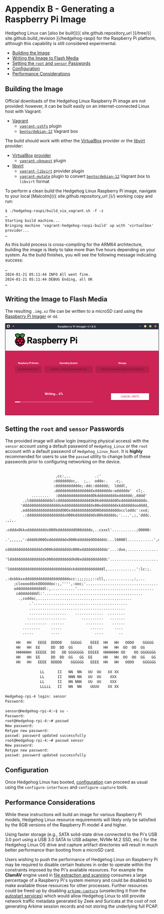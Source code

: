 # <a name="HedgehogRaspiBuild"></a>Appendix B - Generating a Raspberry Pi Image

Hedgehog Linux can [also be built]({{ site.github.repository_url }}/tree/{{ site.github.build_revision }}/hedgehog-raspi) for the Raspberry Pi platform, although this capability is still considered experimental.

* [Building the Image](#HedgehogRaspiBuild)
* [Writing the Image to Flash Media](#HedgehogRaspiBurn)
* [Setting the `root` and `sensor` Passwords](#HedgehogRaspiPassword)
* [Configuration](#HedgehogRaspiConfig)
* [Performance Considerations](#HedgehogRaspiPerformance)

## Building the Image

Official downloads of the Hedgehog Linux Raspberry Pi image are not provided: however, it can be built easily on an internet-connected Linux host with Vagrant:

* [Vagrant](https://www.vagrantup.com/)
    - [`vagrant-sshfs`](https://github.com/dustymabe/vagrant-sshfs) plugin
    - [`bento/debian-12`](https://app.vagrantup.com/bento/boxes/debian-12) Vagrant box

The build should work with either the [VirtualBox](https://www.virtualbox.org/) provider or the [libvirt](https://libvirt.org/) provider:

* [VirtualBox](https://www.virtualbox.org/) [provider](https://www.vagrantup.com/docs/providers/virtualbox)
    - [`vagrant-vbguest`](https://github.com/dotless-de/vagrant-vbguest) plugin
* [libvirt](https://libvirt.org/) 
    - [`vagrant-libvirt`](https://github.com/vagrant-libvirt/vagrant-libvirt) provider plugin
    - [`vagrant-mutate`](https://github.com/sciurus/vagrant-mutate) plugin to convert [`bento/debian-12`](https://app.vagrantup.com/bento/boxes/debian-12) Vagrant box to `libvirt` format

To perform a clean build the Hedgehog Linux Raspberry Pi image, navigate to your local [Malcolm]({{ site.github.repository_url }}/) working copy and run:

```
$ ./hedgehog-raspi/build_via_vagrant.sh -f -z
…
Starting build machine...
Bringing machine 'vagrant-hedgehog-raspi-build' up with 'virtualbox' provider...
…
```

As this build process is cross-compiling for the ARM64 architecture, building the image is likely to take more than five hours depending on your system. As the build finishes, you will see the following message indicating success:

```
…
2024-01-21 05:11:44 INFO All went fine.
2024-01-21 05:11:44 DEBUG Ending, all OK
…
```

## <a name="HedgehogRaspiBurn"></a>Writing the Image to Flash Media

The resulting `.img.xz` file can be written to a microSD card using the [Raspberry Pi Imager](https://www.raspberrypi.com/documentation/computers/getting-started.html#raspberry-pi-imager) or `dd`.

![Using the Raspberry Pi Imager](./images/screenshots/raspi_imager_hedgehog.png)

## <a name="HedgehogRaspiPassword"></a>Setting the `root` and `sensor` Passwords

The provided image will allow login (requiring physical access) with the `sensor` account using a default password of `Hedgehog_Linux` or the `root` account with a default password of `Hedgehog_Linux_Root`. It is **highly** recommended for users to use the `passwd` utility to change both of these passwords prior to configuring networking on the device.

```

                       ,cc:,..           .:'
                      :dddddddoc,.  ;,.  oddo:.   .c;.
                      :dddddddddddo;:ddc:dddddd;  ldddl,
                      .dddddddddddddddddxdddddddo:odddddo'  cl;.
            ........   :ddddddddddddddddOkdddddddddxdddddd;,dddd'
        .;lddddddddddolcddddddddddddddddk0kddddddddOxdddddddddddo.
       'dddddddddddddddddxkdddddddddddddx00xdddddddxkddddddoodddd,
       .odddddddddddddddddO0OxdddddddddddO0Oddddddddoccloddc':xxd;
        .:dddddddddddddddddxO00kdddddddddx00kdddddo;'....',;,'dddc.    .,;,.
          .cdddxOkkxdddddddddxO00kddddddddO00ddddo,..cxxxl'...........;O0000:
   .',,,,,,':ddddkO00OxddddddddxO00kdddddddOOddddc...l0000l............',o0c
   cddddddddddddddddxO00kddddddddx000xdddddddddddo'...:dxo,..............''
    'lddddddddddddddddxO0Odddddddddk00xdddddddddddc'......................
      'lddddddddddddddddddddddddddddxkdddddddddddddl,.............':lc:;.
        .:dxkkkxxddddddddddddddddddddocc:;;;;;;;::cll,............,:,...
    ;clooooddxkOOOdddoc:;,'''',:ooc;'.................................
    odddddddddddddl:,...........'...................................
     cdddddddddl:'.............................................
      .,coddoc,...........................................
           .'...........................................
           ............................................
           .................    .............  ........
          ..................       ..........   .......
         ..........  ......          ........    ......
        ........     .....             ......     ....
        .....        ....                ....       ..

     HH   HH   EEEE  DDDDD    GGGGG    EEEE  HH   HH   OOOO    GGGGG
     HH   HH  EE     DD  DD  GG       EE     HH   HH  OO  OO  GG
     HHHHHHH  EEEEE  DD   DD GGGGGGG  EEEEE  HHHHHHH OO    OO GGGGGGG
     HH   HH  EE     DD  DD  GG   GG  EE     HH   HH  OO  OO  GG   GG
     HH   HH   EEEE  DDDDD    GGGGGG   EEEE  HH   HH   OOOO    GGGGGG

                LL      II   NN  NN   UU  UU   XX XX
                LL      II   NNN NN   UU  UU    XXX
                LL      II   NN NNN   UU  UU    XXX
                LLLLL   II   NN  NN    UUUU    XX XX

Hedgehog-rpi-4 login: sensor
Password:

sensor@Hedgehog-rpi-4:~$ su -
Password:
root@Hedgehog-rpi-4:~# passwd
New password:
Retype new password:
passwd: password updated successfully
root@Hedgehog-rpi-4:~# passwd sensor
New password:
Retype new password:
passwd: password updated successfully
```

## <a name="HedgehogRaspiConfig"></a>Configuration

Once Hedgehog Linux has booted, [configuration](malcolm-hedgehog-e2e-iso-install.md#HedgehogInstallAndConfig) can proceed as usual using the `configure-interfaces` and `configure-capture` tools.

## <a name="HedgehogRaspiPerformance"></a>Performance Considerations

While these instructions will build an image for various Raspberry Pi models, Hedgehog Linux resource requirements will likely only be satisfied by the 8GB versions of the Raspberry Pi model 4 and higher.

Using faster storage (e.g., SATA solid-state drive connected to the Pi's USB 3.0 port using a USB 3.0 SATA to USB adapter, NVMe M.2 SSD, etc.) for the Hedgehog Linux OS drive and capture artifact directories will result in much better performance than booting from a microSD card.

Users wishing to push the performance of Hedgehog Linux on Raspberry Pi may be required to disable certain features in order to operate within the constraints imposed by the Pi's available resources. For example the **ClamAV** engine used in [file extraction and scanning](malcolm-hedgehog-e2e-iso-install.md#HedgehogZeekFileExtraction) consumes a large percentage of a Raspberry Pi's system memory and could be disabled to make available those resources for other processes. Further resources could be freed up by disabling [`arkime-capture`](malcolm-hedgehog-e2e-iso-install.md#Hedgehogarkime-capture) (unselecting it from the [autostart services](malcolm-hedgehog-e2e-iso-install.md#HedgehogConfigAutostart)) which would allow Hedgehog Linux to still provide network traffic metadata generated by Zeek and Suricata at the cost of not generating Arkime session records and not storing the underlying full PCAP.